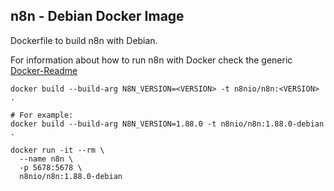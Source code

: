 ## n8n - Debian Docker Image

Dockerfile to build n8n with Debian.

For information about how to run n8n with Docker check the generic
[Docker-Readme](https://github.com/n8n-io/n8n/tree/master/docker/images/n8n/README.md)


```
docker build --build-arg N8N_VERSION=<VERSION> -t n8nio/n8n:<VERSION> .

# For example:
docker build --build-arg N8N_VERSION=1.88.0 -t n8nio/n8n:1.88.0-debian .
```

```
docker run -it --rm \
  --name n8n \
  -p 5678:5678 \
  n8nio/n8n:1.88.0-debian
```
